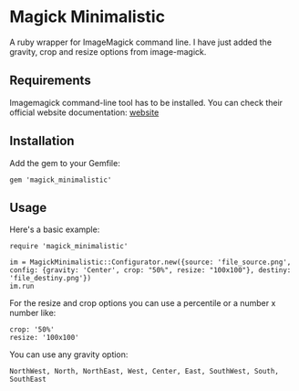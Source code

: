 # Magick Minimalistic

A ruby wrapper for ImageMagick command line. I have just added the gravity, crop
and resize options from image-magick. 
## Requirements

Imagemagick command-line tool has to be installed. You can check their official
website documentation: [website](www.imagemagick.org)

## Installation

Add the gem to your Gemfile:

`gem 'magick_minimalistic'`

## Usage

Here's a basic example:

```
require 'magick_minimalistic'

im = MagickMinimalistic::Configurator.new({source: 'file_source.png', config: {gravity: 'Center', crop: "50%", resize: "100x100"}, destiny: 'file_destiny.png'})
im.run
```
For the resize and crop options you can use a percentile or a number x number like:
```
crop: '50%'
resize: '100x100'
```
You can use any gravity option:
```
NorthWest, North, NorthEast, West, Center, East, SouthWest, South, SouthEast
```
